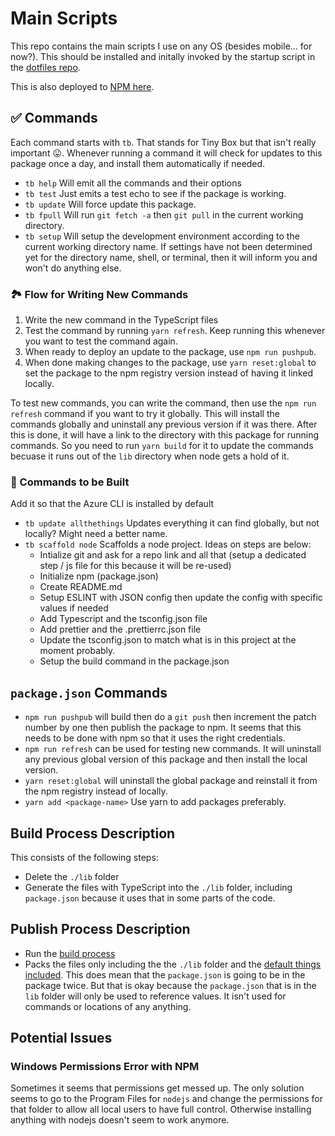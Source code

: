 # Main Scripts

This repo contains the main scripts I use on any OS (besides mobile... for now?). This should be installed and initally invoked by the startup script in the [dotfiles repo](https://github.com/aneuhold/dotfiles).

This is also deployed to [NPM here](https://www.npmjs.com/package/@aneuhold/main-scripts).

## ✅ Commands

Each command starts with `tb`. That stands for Tiny Box but that isn't really important 😛. Whenever running a command it will check for updates to this package once a day, and
install them automatically if needed.

- `tb help` Will emit all the commands and their options
- `tb test` Just emits a test echo to see if the package is working.
- `tb update` Will force update this package.
- `tb fpull` Will run `git fetch -a` then `git pull` in the current working directory.
- `tb setup` Will setup the development environment according to the current working directory name. If settings have not been determined yet for the directory name, shell, or terminal, then it will inform you and won't do anything else. 

### 🏞 Flow for Writing New Commands

1. Write the new command in the TypeScript files
1. Test the command by running `yarn refresh`. Keep running this whenever you want to test the command again.
1. When ready to deploy an update to the package, use `npm run pushpub`.
1. When done making changes to the package, use `yarn reset:global` to set the package to the npm registry version instead of having it linked locally.

To test new commands, you can write the command, then use the `npm run refresh` command if you want to try it globally. This will install the commands globally and uninstall any previous version if it was there. After this is done, it will have a link to the directory with this package for running commands. So you need to run `yarn build` for it to update the commands becuase it runs out of the `lib` directory when node gets a hold of it. 

### 🚧 Commands to be Built

Add it so that the Azure CLI is installed by default

- `tb update allthethings` Updates everything it can find globally, but not locally? Might need a better name.
- `tb scaffold node` Scaffolds a node project. Ideas on steps are below:
  - Intialize git and ask for a repo link and all that (setup a dedicated step / js file for this because it will be re-used)
  - Initialize npm (package.json)
  - Create README.md
  - Setup ESLINT with JSON config then update the config with specific values if needed
  - Add Typescript and the tsconfig.json file
  - Add prettier and the .prettierrc.json file
  - Update the tsconfig.json to match what is in this project at the moment probably.
  - Setup the build command in the package.json

## `package.json` Commands

- `npm run pushpub` will build then do a `git push` then increment the patch number by one then publish the package to npm. It seems that this needs to be done with npm so that it uses the right credentials.
- `npm run refresh` can be used for testing new commands. It will uninstall any previous global version of this package and then install the local version.
- `yarn reset:global` will uninstall the global package and reinstall it from the npm registry instead of locally.
- `yarn add <package-name>` Use yarn to add packages preferably.

## Build Process Description

This consists of the following steps:

- Delete the `./lib` folder
- Generate the files with TypeScript into the `./lib` folder, including `package.json` because it uses that in some parts of the code. 

## Publish Process Description

- Run the [build process](#build-process)
- Packs the files only including the the `./lib` folder and the [default things included](https://docs.npmjs.com/cli/v7/using-npm/developers). This does mean that the `package.json` is going to be in the package twice. But that is okay because the `package.json` that is in the `lib` folder will only be used to reference values. It isn't used for commands or locations of any anything. 

## Potential Issues

### Windows Permissions Error with NPM

Sometimes it seems that permissions get messed up. The only solution seems to go to the Program Files for `nodejs` and change the permissions for that folder to allow all local users to have full control. Otherwise installing anything with nodejs doesn't seem to work anymore.